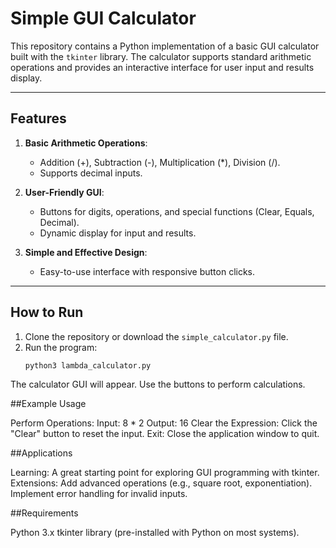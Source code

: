 # Simple GUI Calculator

This repository contains a Python implementation of a basic GUI calculator built with the `tkinter` library. The calculator supports standard arithmetic operations and provides an interactive interface for user input and results display.

---

## Features
1. **Basic Arithmetic Operations**:
   - Addition (+), Subtraction (-), Multiplication (*), Division (/).
   - Supports decimal inputs.

2. **User-Friendly GUI**:
   - Buttons for digits, operations, and special functions (Clear, Equals, Decimal).
   - Dynamic display for input and results.

3. **Simple and Effective Design**:
   - Easy-to-use interface with responsive button clicks.

---

## How to Run
1. Clone the repository or download the `simple_calculator.py` file.
2. Run the program:
   ```bash
   python3 lambda_calculator.py
The calculator GUI will appear. Use the buttons to perform calculations.

##Example Usage

Perform Operations:
Input: 8 * 2
Output: 16
Clear the Expression:
Click the "Clear" button to reset the input.
Exit:
Close the application window to quit.

##Applications

Learning: A great starting point for exploring GUI programming with tkinter.
Extensions:
Add advanced operations (e.g., square root, exponentiation).
Implement error handling for invalid inputs.

##Requirements

Python 3.x
tkinter library (pre-installed with Python on most systems).
